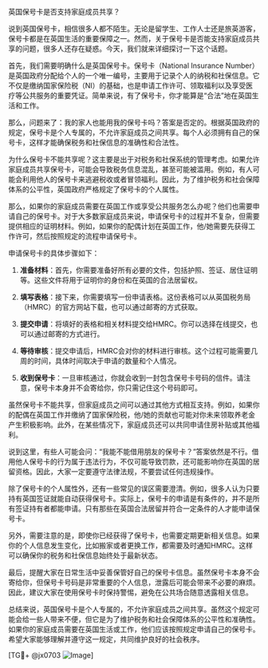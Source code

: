 英国保号卡是否支持家庭成员共享？

说到英国保号卡，相信很多人都不陌生。无论是留学生、工作人士还是旅英游客，保号卡都是在英国生活的重要保障之一。然而，关于保号卡是否能支持家庭成员共享的问题，很多人还存在疑惑。今天，我们就来详细探讨一下这个话题。

首先，我们需要明确什么是英国保号卡。保号卡（National Insurance Number）是英国政府分配给个人的一个唯一编号，主要用于记录个人的纳税和社保信息。它不仅是缴纳国家保险税（NI）的基础，也是申请工作许可、领取福利以及享受医疗等公共服务的重要凭证。简单来说，有了保号卡，你才能算是“合法”地在英国生活和工作。

那么，问题来了：我的家人也能用我的保号卡吗？答案是否定的。根据英国政府的规定，保号卡是个人专属的，不允许家庭成员之间共享。每个人必须拥有自己的保号卡，这样才能确保税务和社保信息的准确性和合法性。

为什么保号卡不能共享呢？这主要是出于对税务和社保系统的管理考虑。如果允许家庭成员共享保号卡，可能会导致税务信息混乱，甚至可能被滥用。例如，有人可能会利用他人的保号卡来逃避税收或者冒领福利。因此，为了维护税务和社会保障体系的公平性，英国政府严格规定了保号卡的个人属性。

那么，如果你的家庭成员需要在英国工作或享受公共服务怎么办呢？他们也需要申请自己的保号卡。对于大多数家庭成员来说，申请保号卡的过程并不复杂，但需要提供相应的证明材料。例如，如果你的配偶计划在英国工作，他/她需要先获得工作许可，然后按照规定的流程申请保号卡。

申请保号卡的具体步骤如下：

1. **准备材料**：首先，你需要准备好所有必要的文件，包括护照、签证、居住证明等。这些文件将用于证明你的身份和在英国的合法居留权。
   
2. **填写表格**：接下来，你需要填写一份申请表格。这份表格可以从英国税务局（HMRC）的官方网站下载，也可以通过邮寄的方式获取。

3. **提交申请**：将填好的表格和相关材料提交给HMRC。你可以选择在线提交，也可以通过邮寄的方式进行。

4. **等待审核**：提交申请后，HMRC会对你的材料进行审核。这个过程可能需要几周的时间，具体时间取决于申请的数量和个人情况。

5. **收到保号卡**：一旦审核通过，你就会收到一封包含保号卡号码的信件。请注意，保号卡本身并不会寄给你，你只需记住这个号码即可。

虽然保号卡不能共享，但家庭成员之间可以通过其他方式相互支持。例如，如果你的配偶在英国工作并缴纳了国家保险税，他/她的贡献也可能对你未来领取养老金产生积极影响。此外，在某些情况下，家庭成员还可以共同申请住房补贴或其他福利。

说到这里，有些人可能会问：“我能不能借用朋友的保号卡？”答案依然是不行。借用他人保号卡的行为属于违法行为，不仅可能导致罚款，还可能影响你在英国的居留资格。因此，大家一定要遵守法律法规，不要尝试任何违规操作。

除了保号卡的个人属性外，还有一些常见的误区需要澄清。例如，很多人认为只要持有英国签证就能自动获得保号卡。实际上，保号卡的申请是有条件的，并不是所有签证持有者都能申请。只有那些在英国合法居留并符合一定条件的人才能申请保号卡。

另外，需要注意的是，即使你已经获得了保号卡，也需要定期更新相关信息。如果你的个人信息发生变化，比如搬家或者更换工作，都需要及时通知HMRC。这样可以确保你的税务和社保信息始终处于最新状态。

最后，提醒大家在日常生活中妥善保管好自己的保号卡信息。虽然保号卡本身不会寄给你，但保号卡号码是非常重要的个人信息，泄露后可能会带来不必要的麻烦。因此，建议大家在使用保号卡时保持警惕，避免在公共场合随意透露相关信息。

总结来说，英国保号卡是个人专属的，不允许家庭成员之间共享。虽然这个规定可能会给一些人带来不便，但它是为了维护税务和社会保障体系的公平性和准确性。如果你的家庭成员需要在英国生活或工作，他们应该按照规定申请自己的保号卡。希望大家能够理解并遵守这一规定，共同维护良好的社会秩序。

[TG💪+ @jx0703 ![Image](https://github.com/user-attachments/assets/dbca1d08-cadb-493c-b0ec-ad6f7a83f270)]